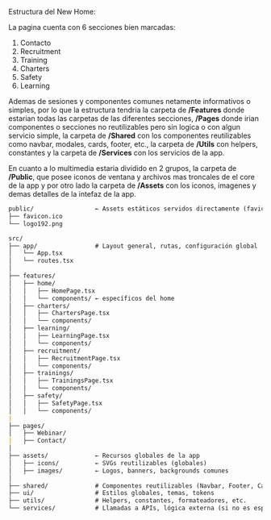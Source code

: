 Estructura del New Home:

La pagina cuenta con 6 secciones bien marcadas:

1. Contacto
2. Recruitment
3. Training
4. Charters
5. Safety
6. Learning

Ademas de sesiones y componentes comunes netamente informativos o simples, por lo que la estructura tendria la carpeta de **/Features** donde estarian todas las carpetas de las diferentes secciones, **/Pages** donde irian componentes o secciones no reutilizables pero sin logica o con algun servicio simple, la carpeta de **/Shared** con los componentes reutilizables como navbar, modales, cards, footer, etc., la carpeta de **/Utils** con helpers, constantes y la carpeta de **/Services** con los servicios de la app.

En cuanto a lo multimedia estaria dividido en 2 grupos, la carpeta de **/Public**, que posee iconos de ventana y archivos mas troncales de el core de la app y por otro lado la carpeta de **/Assets** con los iconos, imagenes y demas detalles de la intefaz de la app.


```markdown
public/                 ← Assets estáticos servidos directamente (favicon, og:image...)
├── favicon.ico
└── logo192.png

src/
├── app/                # Layout general, rutas, configuración global
│   └── App.tsx
│   └── routes.tsx
│
├── features/
│   ├── home/
│   │   ├── HomePage.tsx
│   │   └── components/ ← específicos del home
│   ├── charters/
│   │   ├── ChartersPage.tsx
│   │   └── components/
│   ├── learning/
│   │   ├── LearningPage.tsx
│   │   └── components/
│   ├── recruitment/
│   │   ├── RecruitmentPage.tsx
│   │   └── components/
│   ├── trainings/
│   │   ├── TrainingsPage.tsx
│   │   └── components/
│   ├── safety/
│   │   ├── SafetyPage.tsx
│   │   └── components/
|
├── pages/
│   ├── Webinar/
|   ├── Contact/
│
├── assets/             ← Recursos globales de la app
│   ├── icons/          ← SVGs reutilizables (globales)
│   ├── images/         ← Logos, banners, backgrounds comunes
│
├── shared/             # Componentes reutilizables (Navbar, Footer, Card, Modal)
├── ui/                 # Estilos globales, temas, tokens
├── utils/              # Helpers, constantes, formateadores, etc.
└── services/           # Llamadas a APIs, lógica externa (si no es específica de un feature)
```

